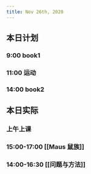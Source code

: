 ```yaml
---
title: Nov 26th, 2020
---
```


## 本日计划
### 9:00 book1
### 11:00 运动
### 14:00 book2
## 本日实际
### 上午上课
### 15:00-17:00 [[Maus 鼠族]]
### 14:00-16:30 [[问题与方法]]
### 
